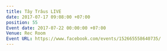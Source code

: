 ```yaml
---
title: Tây Trâus LIVE
date: 2017-07-17 09:08:00 +07:00
position: 55
Event date: 2017-07-22 00:00:00 +07:00
Venue: Rec Room
Event URL: https://www.facebook.com/events/152665558640735/
---
```


